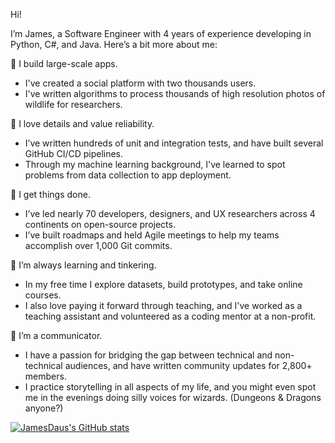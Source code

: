 

Hi!

I’m James, a Software Engineer with 4 years of experience developing in Python, C#, and Java. Here’s a bit more about me:

🔨 I build large-scale apps. 
- I've created a social platform with two thousands users.
- I've written algorithms to process thousands of high resolution photos of wildlife for researchers.

📜 I love details and value reliability. 
- I’ve written hundreds of unit and integration tests, and have built several GitHub CI/CD pipelines. 
- Through my machine learning background, I've learned to spot problems from data collection to app deployment.

💼 I get things done. 
- I’ve led nearly 70 developers, designers, and UX researchers across 4 continents on open-source projects.
- I’ve built roadmaps and held Agile meetings to help my teams accomplish over 1,000 Git commits.

🧠 I’m always learning and tinkering. 
- In my free time I explore datasets, build prototypes, and take online courses. 
- I also love paying it forward through teaching, and I've worked as a teaching assistant and volunteered as a coding mentor at a non-profit.

🐲 I’m a communicator. 
- I have a passion for bridging the gap between technical and non-technical audiences, and have written community updates for 2,800+ members.
- I practice storytelling in all aspects of my life, and you might even spot me in the evenings doing silly voices for wizards. (Dungeons & Dragons anyone?)

[![JamesDaus's GitHub stats](https://github-readme-stats.vercel.app/api?username=jamesdaus)](https://github-readme-stats.vercel.app/api?username=jamesdaus)
